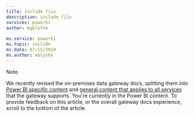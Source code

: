 ```yaml
---
title: include file
description: include file
services: powerbi
author: mgblythe
 
ms.service: powerbi
ms.topic: include
ms.date: 07/15/2019
ms.author: mblythe
---
```


> [!NOTE]
> We recently revised the on-premises data gateway docs, splitting them into [Power BI specific content](\power-bi\service-gateway-onprem) and [general content that applies to all services](\data-integration\gateway\service-gateway-onprem) that the gateway supports. You're currently in the Power BI content. To provide feedback on this article, or the overall gateway docs experience, scroll to the bottom of the article.